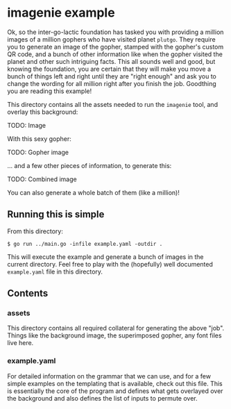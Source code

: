 # imagenie example

Ok, so the inter-go-lactic foundation has tasked you with providing a million images of a million gophers who have visited planet `plutgo`.  They require you to generate an image of the gopher, stamped with the gopher's custom QR code, and a bunch of other information like when the gopher visited the planet and other such intriguing facts.  This all sounds well and good, but knowing the foundation, you are certain that they will make you move a bunch of things left and right until they are "right enough" and ask you to change the wording for all million right after you finish the job.  Goodthing you are reading this example!

This directory contains all the assets needed to run the `imagenie` tool, and overlay this background:

TODO: Image

With this sexy gopher:

TODO: Gopher image

... and a few other pieces of information, to generate this:

TODO: Combined image

You can also generate a whole batch of them (like a million)!

## Running this is simple

From this directory:
```
$ go run ../main.go -infile example.yaml -outdir .
```

This will execute the example and generate a bunch of images in the current directory. Feel free to play with the (hopefully) well documented `example.yaml` file in this directory.

## Contents

### assets

This directory contains all required collateral for generating the above "job".  Things like the background image, the superimposed gopher, any font files live here.

### example.yaml

For detailed information on the grammar that we can use, and for a few simple examples on the templating that is available, check out this file.  This is essentially the core of the program and defines what gets overlayed over the background and also defines the list of inputs to permute over.
